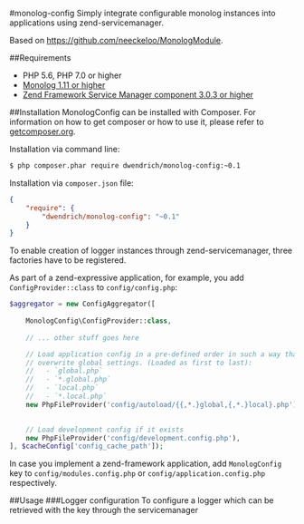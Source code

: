 #monolog-config
Simply integrate configurable monolog instances into applications using zend-servicemanager.

Based on https://github.com/neeckeloo/MonologModule. 

##Requirements
* PHP 5.6, PHP 7.0 or higher
* [Monolog 1.11 or higher](https://www.github.com/Seldaek/monolog)
* [Zend Framework Service Manager component 3.0.3 or higher](https://github.com/zendframework/zend-servicemanager)

##Installation
MonologConfig can be installed with Composer. For information on how to get composer or how to use it, please refer to [getcomposer.org](http://getcomposer.org).

Installation via command line:
```sh
$ php composer.phar require dwendrich/monolog-config:~0.1
```

Installation via `composer.json` file:
```json
{
    "require": {
        "dwendrich/monolog-config": "~0.1"
    }
}
```
To enable creation of logger instances through zend-servicemanager, three factories have to be registered.

As part of a zend-expressive application, for example, you add `ConfigProvider::class` to `config/config.php`:
```php
$aggregator = new ConfigAggregator([
 
    MonologConfig\ConfigProvider::class,
    
    // ... other stuff goes here 

    // Load application config in a pre-defined order in such a way that local settings
    // overwrite global settings. (Loaded as first to last):
    //   - `global.php`
    //   - `*.global.php`
    //   - `local.php`
    //   - `*.local.php`
    new PhpFileProvider('config/autoload/{{,*.}global,{,*.}local}.php'),
    

    // Load development config if it exists
    new PhpFileProvider('config/development.config.php'),
], $cacheConfig['config_cache_path']);
```
In case you implement a zend-framework application, add `MonologConfig` key to `config/modules.config.php` or `config/application.config.php` respectively.

##Usage
###Logger configuration
To configure a logger which can be retrieved with the key through the servicemanager